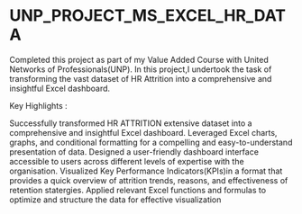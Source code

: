 # UNP_PROJECT_MS_EXCEL_HR_DATA

Completed this project as part of my Value Added Course with United Networks of Professionals(UNP). In this project,I undertook the task of transforming the vast dataset of HR Attrition into a comprehensive and insightful Excel dashboard.

Key Highlights :

Successfully transformed HR ATTRITION extensive dataset into a comprehensive and insightful Excel dashboard.
Leveraged Excel charts, graphs, and conditional formatting for a compelling and easy-to-understand presentation of data.
Designed a user-friendly dashboard interface accessible to users across different levels of expertise with the organisation.
Visualized Key Performance Indicators(KPIs)in a format that provides a quick overview of attrition trends, reasons, and effectiveness of retention statergies.
Applied relevant Excel functions and formulas to optimize and structure the data for effective visualization
